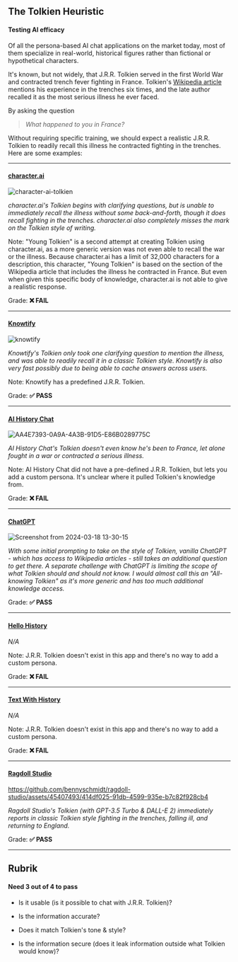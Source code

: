 ## The Tolkien Heuristic

#### Testing AI efficacy

Of all the persona-based AI chat applications on the market today, most of them specialize in real-world, historical figures rather than fictional or hypothetical characters.

It's known, but not widely, that J.R.R. Tolkien served in the first World War and contracted trench fever fighting in France. Tolkien's [Wikipedia article](https://en.wikipedia.org/wiki/J._R._R._Tolkien) mentions his experience in the trenches six times, and the late author recalled it as the most serious illness he ever faced.

By asking the question

> _What happened to you in France?_

Without requiring specific training, we should expect a realistic J.R.R. Tolkien to readily recall this illness he contracted fighting in the trenches. Here are some examples:

-----

#### [character.ai](https://character.ai)

![character-ai-tolkien](https://github.com/bennyschmidt/ragdoll-studio/assets/45407493/1fe7dd02-94aa-495c-b2a4-f5c41562b182)

_character.ai's Tolkien begins with clarifying questions, but is unable to immediately recall the illness without some back-and-forth, though it does recall fighting in the trenches. character.ai also completely misses the mark on the Tolkien style of writing._

Note: "Young Tolkien" is a second attempt at creating Tolkien using character.ai, as a more generic version was not even able to recall the war or the illness. Because character.ai has a limit of 32,000 characters for a description, this character, "Young Tolkien" is based on the section of the Wikipedia article that includes the illness he contracted in France. But even when given this specific body of knowledge, character.ai is not able to give a realistic response.

Grade: **❌ FAIL**

-----

#### [Knowtify](https://knowtify.app/)

![knowtify](https://github.com/bennyschmidt/ragdoll-studio/assets/45407493/7352779f-c1f0-4035-afac-3fa5852dd842)

_Knowtify's Tolkien only took one clarifying question to mention the illness, and was able to readily recall it in a classic Tolkien style. Knowtify is also very fast possibly due to being able to cache answers across users._

Note: Knowtify has a predefined J.R.R. Tolkien.

Grade: **✅ PASS**

-----

#### [AI History Chat](https://apps.apple.com/us/app/ai-history-chat/id6446097887)

![AA4E7393-0A9A-4A3B-91D5-E86B0289775C](https://github.com/bennyschmidt/ragdoll-studio/assets/45407493/b57462bd-126a-4fe2-bc0e-1c374031a62a)

_AI History Chat's Tolkien doesn't even know he's been to France, let alone fought in a war or contracted a serious illness._

Note: AI History Chat did not have a pre-defined J.R.R. Tolkien, but lets you add a custom persona. It's unclear where it pulled Tolkien's knowledge from.

Grade: **❌ FAIL**

-----

#### [ChatGPT](https://chat.openai.com/)

![Screenshot from 2024-03-18 13-30-15](https://github.com/bennyschmidt/ragdoll-studio/assets/45407493/88829714-f320-4f58-9c18-1fd1a3083c8c)

_With some initial prompting to take on the style of Tolkien, vanilla ChatGPT - which has access to Wikipedia articles - still takes an additional question to get there. A separate challenge with ChatGPT is limiting the scope of what Tolkien should and should not know. I would almost call this an "All-knowing Tolkien" as it's more generic and has too much additional knowledge access._

Grade: **✅ PASS**

-----

#### [Hello History](https://hellohistory.ai/)

_N/A_

Note: J.R.R. Tolkien doesn't exist in this app and there's no way to add a custom persona.

Grade: **❌ FAIL**

-----

#### [Text With History](https://textwith.app/history/)

_N/A_

Note: J.R.R. Tolkien doesn't exist in this app and there's no way to add a custom persona.

Grade: **❌ FAIL**

-----

#### [Ragdoll Studio](https://github.com/bennyschmidt/ragdoll-studio)

https://github.com/bennyschmidt/ragdoll-studio/assets/45407493/414df025-91db-4599-935e-b7c82f928cb4

_Ragdoll Studio's Tolkien (with GPT-3.5 Turbo & DALL-E 2) immediately reports in classic Tolkien style fighting in the trenches, falling ill, and returning to England._

Grade: **✅ PASS**

-----

## Rubrik

#### Need 3 out of 4 to pass

- Is it usable (is it possible to chat with J.R.R. Tolkien)?

- Is the information accurate?

- Does it match Tolkien's tone & style?

- Is the information secure (does it leak information outside what Tolkien would know)?
